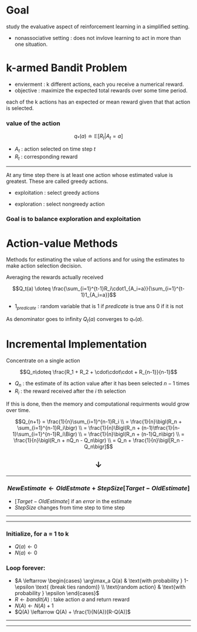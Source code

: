 # Goal
study the evaluative aspect of reinforcement learning in a simplified setting.

- nonassociative setting : does not invlove learning to act in more than one situation.


# k-armed Bandit Problem
- envierment : k different actions, each you receive a numerical reward.
- objective : maximize the expected total rewards over some time period.

each of the k actions has an expected or mean reward given that that action is selected.

### value of the action
$$q_* (a) \doteq \mathbb{E}[R_t | A_t=a]$$
- $A_t$ : action selected on time step $t$
- $R_t$ : corresponding reward
---
At any time step there is at least one action whose estimated value is greatest. These are called greedy actions.

- exploitation : select greedy actions

- exploration : select nongreedy action

### Goal is to balance exploration and exploitation

# Action-value Methods
Methods for estimating the value of actions and for using the estimates to make action selection decision.

Averaging the rewards actually received

$$Q_t(a) \doteq \frac{\sum_{i=1}^{t-1}R_i\cdot1_{A_i=a}}{\sum_{i=1}^{t-1}1_{A_i=a}}$$

- $1_{predicate}$ : random variable that is 1 if $predicate$ is true ans 0 if it is not

As denominator goes to infinity $Q_t(a)$ converges to $q_*(a)$.

# Incremental Implementation
Concentrate on a single action

$$Q_n\doteq \frac{R_1 + R_2 + \cdot\cdot\cdot + R_{n-1}}{n-1}$$
- $Q_n$ : the estimate of its action value after it has been selected $n-1$ times
- $R_i$ : the reward received after the $i$ th selection

If this is done, then the memory and computational requirments would grow over time.

$$Q_{n+1}
= \frac{1}{n}\sum_{i=1}^{n-1}R_i
\\
= \frac{1}{n}\bigl(R_n + \sum_{i=1}^{n-1}R_i\bigr)
\\
= \frac{1}{n}\Bigl(R_n + (n-1)\tfrac{1}{n-1}\sum_{i=1}^{n-1}R_i\Bigr)
\\
= \frac{1}{n}\bigl(R_n + (n-1)Q_n\bigr)
\\
= \frac{1}{n}\bigl(R_n + nQ_n - Q_n\bigr)
\\
= Q_n + \frac{1}{n}\bigl[R_n - Q_n\bigr]$$

$$\downarrow$$
---
---
### $$NewEstimate\leftarrow OldEstmate + StepSize[Target - OldEstimate]$$
- $[Target - OldEstimate]$ if an $error$ in the estimate
- $StepSize$ changes from time step to time step

---
---
### Initialize, for a = 1 to k
- $Q(a) \leftarrow 0$
- $N(a) \leftarrow 0$

### Loop forever:
- $A \leftarrow \begin{cases}
\arg\max_a Q(a) & \text{with probability } 1-\epsilon \text{ (break ties random)} \\
\text{random action} & \text{with probability } \epsilon
\end{cases}$
- $R \leftarrow bandit(A)$ : take action $a$ and return reward
- $N(A) \leftarrow N(A) + 1$
- $Q(A) \leftarrow Q(A) + \frac{1}{N(A)}[R-Q(A)]$
---
---

